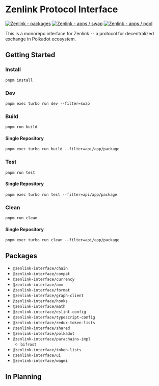 # Zenlink Protocol Interface

[![Zenlink - packages](https://github.com/zenlinkpro/zenlink-interface/actions/workflows/packages.yml/badge.svg)](https://github.com/zenlinkpro/zenlink-interface/actions/workflows/packages.yml)
[![Zenlink - apps / swap](https://github.com/zenlinkpro/zenlink-interface/actions/workflows/apps-swap.yml/badge.svg)](https://github.com/zenlinkpro/zenlink-interface/actions/workflows/apps-swap.yml)
[![Zenlink - apps / pool](https://github.com/zenlinkpro/zenlink-interface/actions/workflows/apps-pool.yml/badge.svg)](https://github.com/zenlinkpro/zenlink-interface/actions/workflows/apps-pool.yml)

This is a monorepo interface for Zenlink -- a protocol for decentralized exchange in Polkadot ecosystem.

## Getting Started

### Install

`pnpm install`

### Dev

`pnpm exec turbo run dev --filter=swap`

### Build

`pnpm run build`

#### Single Repository

`pnpm exec turbo run build --filter=api/app/package`

### Test

`pnpm run test`

#### Single Repository

`pnpm exec turbo run test --filter=api/app/package`

### Clean

`pnpm run clean`

#### Single Repository

`pnpm exec turbo run clean --filter=api/app/package`

## Packages

- `@zenlink-interface/chain`
- `@zenlink-interface/compat`
- `@zenlink-interface/currency`
- `@zenlink-interface/amm`
- `@zenlink-interface/format`
- `@zenlink-interface/graph-client`
- `@zenlink-interface/hooks`
- `@zenlink-interface/math`
- `@zenlink-interface/eslint-config`
- `@zenlink-interface/typescript-config`
- `@zenlink-interface/redux-token-lists`
- `@zenlink-interface/shared`
- `@zenlink-interface/polkadot`
- `@zenlink-interface/parachains-impl`
  - `bifrost`
- `@zenlink-interface/token-lists`
- `@zenlink-interface/ui`
- `@zenlink-interface/wagmi`

## In Planning


